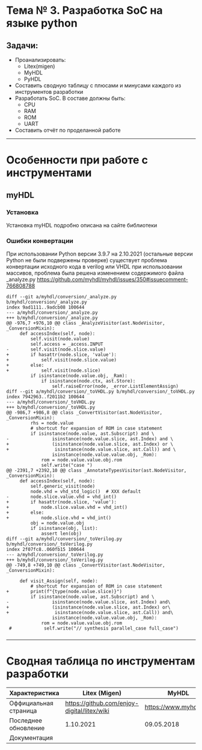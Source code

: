 # Тема № 3. Разработка SoC на языке python 
## Задачи: 
* Проанализировать:
    * Litex(migen)
    * MyHDL
    * PyHDL
* Составить сводную таблицу с плюсами и минусами каждого из инструментов разработки
* Разработать SoC. В составе должны быть: 
   * CPU
   * RAM
   * ROM
   * UART
* Составить отчёт по проделанной работе
---
# Особенности при работе с инструментами
## myHDL
### Установка
Установка myHDL подробно описана на сайте библиотеки 
### Ошибки конвертации
При использовании Python версии 3.9.7 на 2.10.2021 (остальные версии Python не были подвержены проверке) существует проблема конвертации исходного кода в verilog или VHDL при использовании массивов,  проблема была решена изменением содержимого файла _analyze.py
https://github.com/myhdl/myhdl/issues/350#issuecomment-766808788
```python3
diff --git a/myhdl/conversion/_analyze.py b/myhdl/conversion/_analyze.py
index 9ad1111..9adcb08 100644
--- a/myhdl/conversion/_analyze.py
+++ b/myhdl/conversion/_analyze.py
@@ -976,7 +976,10 @@ class _AnalyzeVisitor(ast.NodeVisitor, _ConversionMixin):
     def accessIndex(self, node):
         self.visit(node.value)
         self.access = _access.INPUT
-        self.visit(node.slice.value)
+        if hasattr(node.slice, 'value'):
+            self.visit(node.slice.value)
+        else:
+            self.visit(node.slice)
         if isinstance(node.value.obj, _Ram):
             if isinstance(node.ctx, ast.Store):
                 self.raiseError(node, _error.ListElementAssign)
diff --git a/myhdl/conversion/_toVHDL.py b/myhdl/conversion/_toVHDL.py
index 7942963..f2011b2 100644
--- a/myhdl/conversion/_toVHDL.py
+++ b/myhdl/conversion/_toVHDL.py
@@ -986,7 +986,8 @@ class _ConvertVisitor(ast.NodeVisitor, _ConversionMixin):
         rhs = node.value
         # shortcut for expansion of ROM in case statement
         if isinstance(node.value, ast.Subscript) and \
-                isinstance(node.value.slice, ast.Index) and \
+                (isinstance(node.value.slice, ast.Index) or \
+                 isinstance(node.value.slice, ast.Call)) and \
                 isinstance(node.value.value.obj, _Rom):
             rom = node.value.value.obj.rom
             self.write("case ")
@@ -2391,7 +2392,10 @@ class _AnnotateTypesVisitor(ast.NodeVisitor, _ConversionMixin):
     def accessIndex(self, node):
         self.generic_visit(node)
         node.vhd = vhd_std_logic()  # XXX default
-        node.slice.value.vhd = vhd_int()
+        if hasattr(node.slice, 'value'):
+            node.slice.value.vhd = vhd_int()
+        else:
+            node.slice.vhd = vhd_int()
         obj = node.value.obj
         if isinstance(obj, list):
             assert len(obj)
diff --git a/myhdl/conversion/_toVerilog.py b/myhdl/conversion/_toVerilog.py
index 2f07fc8..060fb15 100644
--- a/myhdl/conversion/_toVerilog.py
+++ b/myhdl/conversion/_toVerilog.py
@@ -749,8 +749,10 @@ class _ConvertVisitor(ast.NodeVisitor, _ConversionMixin):

     def visit_Assign(self, node):
         # shortcut for expansion of ROM in case statement
+        print(f"{type(node.value.slice)}")
         if isinstance(node.value, ast.Subscript) and \
-                isinstance(node.value.slice, ast.Index) and\
+                (isinstance(node.value.slice, ast.Index) or\
+                 isinstance(node.value.slice, ast.Call)) and\
                 isinstance(node.value.value.obj, _Rom):
             rom = node.value.value.obj.rom
 #            self.write("// synthesis parallel_case full_case")

```
###  

---
# Сводная таблица по инструментам разработки

| Характеристика        | Litex (Migen)                               | MyHDL                  | PyHDL                                   |
| --------------------- | ------------------------------------------- | ---------------------- | --------------------------------------- |
| Оффициальная страница | https://github.com/enjoy-digital/litex/wiki | https://www.myhdl.org/ | https://pyhdl.readthedocs.io/en/latest/ |
| Последнее обновление  | 1.10.2021                                   | 09.05.2018             | Неизвестно. Предположительно 2016 год   |
| Документация   |